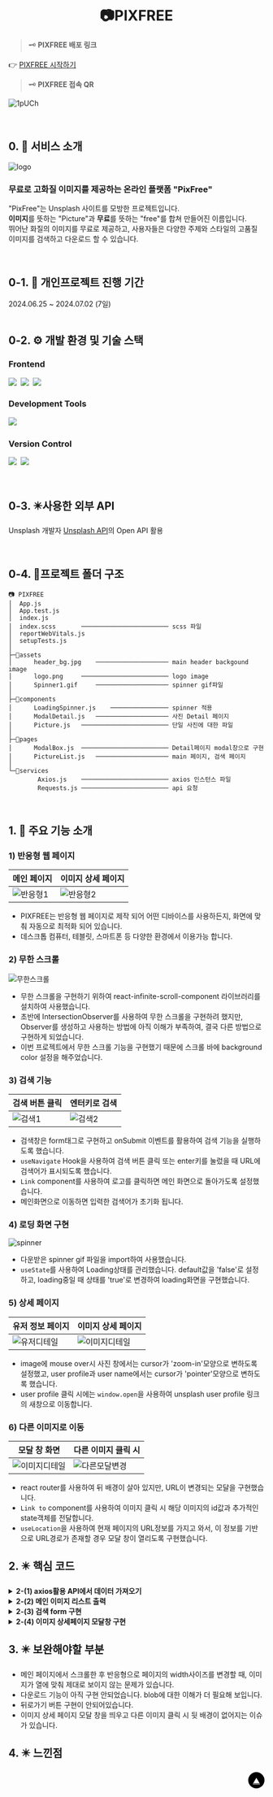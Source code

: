 <div align='center'>
  <h1><b>📷PIXFREE</b></h1>
</div>

> 🗝️ **PIXFREE 배포 링크**

👉 [PIXFREE 시작하기](https://pixfree-jee.netlify.app)

> 🗝️ **PIXFREE 접속 QR**

![1pUCh](https://github.com/jeeseulah/PIXFREE/assets/165135312/b480d875-34d6-47e8-9a41-1ac40a590eea)

<br/>

## 0. 📅 서비스 소개

![logo](https://github.com/jeeseulah/PIXFREE/assets/165135312/affb2f41-593d-4cf5-a3a5-f9399d827fcf)
<br/>

<h3>무료로 고화질 이미지를 제공하는 온라인 플랫폼 "PixFree"</h3>

"PixFree"는 Unsplash 사이트를 모방한 프로젝트입니다. <br />
**이미지**를 뜻하는 "Picture"과 **무료**를 뜻하는 "free"를 합쳐 만들어진 이름입니다. <br />
뛰어난 화질의 이미지를 무료로 제공하고, 사용자들은 다양한 주제와 스타일의 고품질 이미지를 검색하고 다운로드 할 수 있습니다.

<br/>

## 0-1. 📅 개인프로젝트 진행 기간

2024.06.25 ~ 2024.07.02 (7일) <br/><br/>

## 0-2. ⚙️ 개발 환경 및 기술 스택

<h3>Frontend</h3>
<p>
    <img src="https://img.shields.io/badge/React-61DAFB?style=flat-square&logo=React&logoColor=white"/>&nbsp 
  <img src="https://img.shields.io/badge/SASS-CC6699?style=flat-square&logo=sass&logoColor=white"/>&nbsp 
    <img src="https://img.shields.io/badge/Styled%20Components-DB7093?style=flat-square&logo=styledcomponents&logoColor=white"/>&nbsp 
</p>
<h3>Development Tools</h3>
<p>
  <img src="https://img.shields.io/badge/Visual%20Studio%20Code-007ACC?style=flat-square&logo=visualstudiocode&logoColor=white"/>&nbsp 
</p>
<h3>Version Control</h3>
<p>
  <img src="https://img.shields.io/badge/Git-F05032?style=flat-square&logo=git&logoColor=white"/>&nbsp
  <img src="https://img.shields.io/badge/GitHub-181717?style=flat-square&logo=github&logoColor=white"/>
</p>
<br/>

## 0-3. ✴️사용한 외부 API

Unsplash 개발자 [Unsplash API](https://unsplash.com/developers)의 Open API 활용

<br/>

## 0-4. 📂프로젝트 폴더 구조

```
📷 PIXFREE
│  App.js
│  App.test.js
│  index.js
│  index.scss       ──────────────────────── scss 파일
│  reportWebVitals.js
│  setupTests.js
│
├─📂assets
│      header_bg.jpg    ──────────────────── main header backgound image
│      logo.png     ──────────────────────── logo image
│      Spinner1.gif     ──────────────────── spinner gif파일
│
├─📂components
│      LoadingSpinner.js    ──────────────── spinner 적용
│      ModalDetail.js   ──────────────────── 사진 Detail 페이지
│      Picture.js   ──────────────────────── 단일 사진에 대한 파일
│
├─📂pages
│      ModalBox.js  ──────────────────────── Detail페이지 modal창으로 구현
│      PictureList.js   ──────────────────── main 페이지, 검색 페이지
│
└─📂services
        Axios.js    ──────────────────────── axios 인스턴스 파일
        Requests.js ──────────────────────── api 요청
```

<br/>

## 1. 🤗 주요 기능 소개

### 1) 반응형 웹 페이지

| 메인 페이지                                                                                            | 이미지 상세 페이지                                                                                     |
| ------------------------------------------------------------------------------------------------------ | ------------------------------------------------------------------------------------------------------ |
| ![반응형1](https://github.com/jeeseulah/PIXFREE/assets/165135312/5342bbf8-d07f-4900-bd75-3c6d52c60179) | ![반응형2](https://github.com/jeeseulah/PIXFREE/assets/165135312/ebbf9aef-0aeb-4d31-b56b-a87d8cd65a69) |

- PIXFREE는 반응형 웹 페이지로 제작 되어 어떤 디바이스를 사용하든지, 화면에 맞춰 자동으로 최적화 되어 있습니다.
- 데스크톱 컴퓨터, 테블릿, 스마트폰 등 다양한 환경에서 이용가능 합니다.

### 2) 무한 스크롤

![무한스크롤](https://github.com/jeeseulah/PIXFREE/assets/165135312/3ebb7c9f-cf72-42f5-b556-529462d763d5)

- 무한 스크롤을 구현하기 위하여 react-infinite-scroll-component 라이브러리를 설치하여 사용했습니다.
- 초반에 IntersectionObserver를 사용하여 무한 스크롤을 구현하려 했지만, Observer를 생성하고 사용하는 방법에 아직 이해가 부족하여, 결국 다른 방법으로 구현하게 되었습니다.
- 이번 프로젝트에서 무한 스크롤 기능을 구현했기 때문에 스크롤 바에 background color 설정을 해주었습니다.

### 3) 검색 기능

| 검색 버튼 클릭                                                                                       | 엔터키로 검색                                                                                        |
| ---------------------------------------------------------------------------------------------------- | ---------------------------------------------------------------------------------------------------- |
| ![검색1](https://github.com/jeeseulah/PIXFREE/assets/165135312/37940842-8014-4418-b766-0c1f1e63a6ef) | ![검색2](https://github.com/jeeseulah/PIXFREE/assets/165135312/8a50efdf-31c7-47e0-926c-19e63afbaec2) |

- 검색창은 form태그로 구현하고 onSubmit 이벤트를 활용하여 검색 기능을 실행하도록 했습니다.
- <code>useNavigate</code> Hook을 사용하여 검색 버튼 클릭 또는 enter키를 눌렀을 때 URL에 검색어가 표시되도록 했습니다.
- <code>Link</code> component를 사용하여 로고를 클릭하면 메인 화면으로 돌아가도록 설정했습니다.
- 메인화면으로 이동하면 입력한 검색어가 초기화 됩니다.

### 4) 로딩 화면 구현

![spinner](https://github.com/jeeseulah/PIXFREE/assets/165135312/2807d78d-878d-48bd-a448-a19dd4d9aebe)

- 다운받은 spinner gif 파일을 import하여 사용했습니다.
- <code>useState</code>를 사용하여 Loading상태를 관리했습니다. default값을 'false'로 설정하고, loading중일 때 상태를 'true'로 변경하여 loading화면을 구현했습니다.

### 5) 상세 페이지

| 유저 정보 페이지                                                                                          | 이미지 상세 페이지                                                                                          |
| --------------------------------------------------------------------------------------------------------- | ----------------------------------------------------------------------------------------------------------- |
| ![유저디테일](https://github.com/jeeseulah/PIXFREE/assets/165135312/b33396ab-20cc-41c6-b2af-c5de368f658e) | ![이미지디테일](https://github.com/jeeseulah/PIXFREE/assets/165135312/08fcc6ac-8f33-4fba-b1a6-b183cdad1627) |

- image에 mouse over시 사진 창에서는 cursor가 'zoom-in'모양으로 변하도록 설정했고, user profile과 user name에서는 cursor가 'pointer'모양으로 변하도록 했습니다.
- user profile 클릭 시에는 <code>window.open</code>을 사용하여 unsplash user profile 링크의 새창으로 이동합니다.

### 6) 다른 이미지로 이동

| 모달 창 화면                                                                                                | 다른 이미지 클릭 시                                                                                         |
| ----------------------------------------------------------------------------------------------------------- | ----------------------------------------------------------------------------------------------------------- |
| ![이미지디테일](https://github.com/jeeseulah/PIXFREE/assets/165135312/08fcc6ac-8f33-4fba-b1a6-b183cdad1627) | ![다른모달변경](https://github.com/jeeseulah/PIXFREE/assets/165135312/cbf74302-1eeb-4537-89e7-0b52dbb8ea65) |

- react router를 사용하여 뒤 배경이 살아 있지만, URL이 변경되는 모달을 구현했습니다.
- <code>Link to</code> component를 사용하여 이미지 클릭 시 해당 이미지의 id값과 추가적인 state객체를 전달합니다.
- <code>useLocation</code>을 사용하여 현재 페이지의 URL정보를 가지고 와서, 이 정보를 기반으로 URL경로가 존재할 경우 모달 창이 열리도록 구현했습니다.

## 2. ✴️ 핵심 코드

<details>
    <summary><b>2-(1) axios활용 API에서 데이터 가져오기</b></summary>

- '.env'파일을 생성하여 API 키에 대한 환경변수를 설정한 뒤 <code>axios.create()</code> 메서드를 사용하여 요청에 포함시켰습니다.
- API 요청에 'fetch'이외에도 'axios'라는 라이브러리가 있다는 것을 알게되어 처음 사용해 보았습니다.
- 'axios'의 interceptor기능에 대해서는 아직 공부 중입니다.
- '.env'파일을 생성하고, 그 안에 중요한 설정 정보를 저장 한 뒤 <code>process.env.REACT*APP*변수명</code>과 같은 방식으로 해당 환경변수에 접근 할 수 있다는 것을 알았습니다.

```jsx
const Axios = axios.create({
  baseURL: "https://api.unsplash.com",
  timeout: 50000,
  headers: {
    Authorization: `Client-ID ${process.env.REACT_APP_UNSPLASH_KEY}`,
  },
});
```

</details>

<details>
    <summary><b>2-(2) 메인 이미지 리스트 출력 </b></summary>

![화면 캡처 2024-07-02 214824](https://github.com/jeeseulah/PIXFREE/assets/165135312/aa0c107d-d2df-41ed-81cf-9b0d4c0b2e16)

- Unsplash 이미지들은 각기 다른 사이즈를 가지고 있습니다. 위와 같이 이러한 다양한 사이즈의 이미지들을 일정한 간격으로 정렬하여 보여주기 위해, 이미지들을 vertical 방향으로 정렬한 'div'태그가 있습니다. (위의 이미지로 예를들면, 세로로 정렬된 'div'가 5개 있습니다)
- 2차원 배열을 구현하기 위해 push를 사용하여 배열에 요소를 추가했습니다.

```jsx
// PictureList.js ------------------------------------------------------
const VerticalImg = (list, onInit) => {
  setOriginalImageList([...originalImageList, ...list]);
  // 기존 원래 이미지 리스트에 새로운 이미지 추가

  let verticalArray3 = onInit ? [[], [], []] : [...imageVerticalList3];

  // 불러온 이미지를 3열로 분리하기 위해, 2차원 배열을 위해 push사용
  list.forEach((item, index) => {
    verticalArray3[index % 3].push(item);
  });
  setImageVerticalList3(verticalArray3);
};
```

```jsx
// PictureList.js ------------------------------------------------------
imageVerticalList3.map((imageList, index) => (
  <div key={index}>
    {imageList.map((item, idx) => (
      <Picture
        key={idx}
        imageInfo={item?.image}
        imageSize={item?.image?.imageUrl?.small}
      />
    ))}
  </div>
));
```

</details>

<details>
<summary><b>2-(3) 검색 form 구현 </b></summary>

- onSubmit : form 태그를 사용하여 구현하고, button을 click했을 경우 `onChange` 이벤트를 통해 입력된 검색어(searchQuery) 값을 가져와 `useNavigate`를 사용하여 URL에 검색어를 표시하도록 구현했습니다.
- onKeyDown : enter 키를 눌렀을 경우에도 URL에 검색어가 표시되며 해당 검색어로 이미지를 search하여 가져옵니다.
- onChange : searchQuery값을 받기 위해 사용했습니다.
- value : 검색기능을 사용하다가 main페이지로 이동할 때 input창을 초기화 하기위해 searchQuery를 할당했습니다. (searchQuery는 Logo 버튼 클릭 시 초기화 됩니다.)

```jsx
// PictureList.js ------------------------------------------------------
<StyledForm onSubmit={searchFormHandler}>
  <StyledInput
    type="text"
    placeholder="검색어를 입력해주세요"
    value={searchQuery}
    onKeyDown={searchKeyHandler}
    onChange={searchInputChangeHandler}
  />
  <StyledButton type="submit">
    <IoSearch />
  </StyledButton>
</StyledForm>
```

```jsx
// PictureList.js ------------------------------------------------------
const searchFormHandler = (e) => {
  e.preventDefault();
  navigate(`/?search=${searchQuery}`);
  resetState();
  getSearchPictures(true);
};
const searchInputChangeHandler = (e) => {
  setSearchQuery(e.target.value);
};
const searchKeyHandler = (e) => {
  if (e.key === "Enter") {
    e.preventDefault();
    navigate(`/?search=${searchQuery}`);
    resetState();
    getSearchPictures(true);
  }
};
const resetState = () => {
  setImageVerticalList3([[], [], []]);
  setOriginalImageList([]);
  setPage(1);
};
```

- URL에 검색된 값이 있을 경우 Search하여 이미지를 가져오고, 아닐 경우 일반 이미지를 가져옵니다.

```jsx
// PictureList.js ------------------------------------------------------
useEffect(() => {
  query?.length > 0 ? getSearchPictures(false) : getPictures(false);
}, [page]); // 페이지가 변경될 때마다 새로운 이미지
```

</details>

<details>
<summary><b>2-(4) 이미지 상세페이지 모달창 구현 </b></summary>

- react router를 사용하여 뒤 배경이 살아 있지만, URL이 변경되는 모달을 구현했습니다.
- `useLocation` 훅을 사용하여 현재 URL경로 정보를 `location`변수에 할당합니다.
- `Link to` component를 사용하여 이미지 클릭 시 해당 이미지의 id값과 추가적인 state객체를 전달하여 이미지의 상세 페이지로 이동합니다.
- `Link` component에 `key`속성을 사용하여 각 이미지의 고유 ID를 지정합니다.

```jsx
// Picture.js ---------------------------------------------------------
const location = useLocation();
<Link
  key={imageInfo?.id}
  to={`/photos/${imageInfo?.id}`}
  state={{ backgroundLocation: location }} //state props으로 location객체 전달
>
  <img
    className="imageInfo"
    src={imageSize}
    alt="이미지"
    title={imageInfo?.title}
  />
</Link>;
```

- `useLocation`을 사용하여 현재 페이지의 URL정보를 가지고 와서, 이 정보를 기반으로 URL경로가 존재할 경우 모달 창이 열리도록 구현했습니다.
- `location={backgroundLocation || location}`을 사용하여, `backgroundLocation`이 존재하면 그 값을 기반으로 라우팅을 처리하고, 그렇지 않으면 현재 `location` 값을 기반으로 라우팅을 처리합니다.

```jsx
// App.js --------------------------------------------------------------
let location = useLocation();
let backgroundLocation = location.state?.backgroundLocation;
return (
  <>
    <Routes location={backgroundLocation || location}>
      <Route path="/" element={<PictureList />}></Route>
    </Routes>
    {backgroundLocation && (
      <Routes>
        <Route path="/photos/:id" element={<ModalBox />} />
      </Routes>
    )}
    <Outlet />
  </>
);
```

```jsx
// ModalDetail.js ------------------------------------------------------
const params = useParams();
useEffect(() => {
  getPictures();
}, [params]);
```

</details>

## 3. ✴️ 보완해야할 부분

- 메인 페이지에서 스크롤한 후 반응형으로 페이지의 width사이즈를 변경할 때, 이미지가 열에 맞춰 제대로 보이지 않는 문제가 있습니다.
- 다운로드 기능이 아직 구현 안되었습니다. blob에 대한 이해가 더 필요해 보입니다.
- 뒤로가기 버튼 구현이 안되어있습니다.
- 이미지 상세 페이지 모달 창을 띄우고 다른 이미지 클릭 시 뒷 배경이 없어지는 이슈가 있습니다.

## 4. ✴️ 느낀점

<!-- Top Button -->
<p style='background: black; width: 32px; height: 32px; border-radius: 50%; display: flex; justify-content: center; align-items: center; margin-left: auto;'><a href="#top" style='color: white; '>▲</a></p>

<br />
